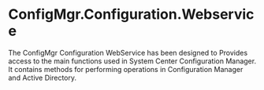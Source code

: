 # ConfigMgr.Configuration.Webservice
The ConfigMgr Configuration WebService has been designed to Provides access to the main functions used in System Center Configuration Manager.  It contains methods for performing operations in Configuration Manager and Active Directory.
